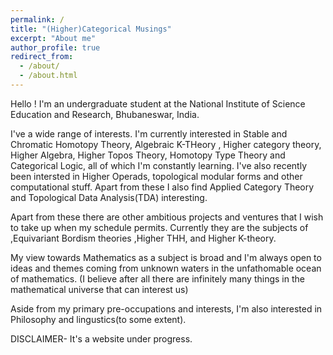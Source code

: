 ```yaml
---
permalink: /
title: "(Higher)Categorical Musings"
excerpt: "About me"
author_profile: true
redirect_from: 
  - /about/
  - /about.html
---
```

Hello ! I'm an undergraduate student at the National Institute of Science Education and Research, Bhubaneswar, India.

I've a wide range of interests. I'm currently interested in Stable and Chromatic Homotopy Theory, Algebraic K-THeory , Higher category theory, Higher Algebra, Higher Topos Theory, Homotopy Type Theory and Categorical Logic, all of which I'm constantly learning. I've also recently been intersted in Higher Operads, topological modular forms and other computational stuff. Apart from these I also find Applied Category Theory and Topological Data Analysis(TDA) interesting.

Apart from these there are other ambitious projects and ventures that I wish to take up when my schedule permits. Currently they are the subjects of ,Equivariant Bordism theories ,Higher THH, and Higher K-theory.

My view towards Mathematics as a subject is broad and I'm always open to ideas and themes coming from unknown waters in the unfathomable ocean of mathematics. (I believe after all there are infinitely many things in the mathematical universe that can interest us) 

Aside from my primary pre-occupations and interests, I'm also interested in Philosophy and lingustics(to some extent).


DISCLAIMER- It's a website under progress.
